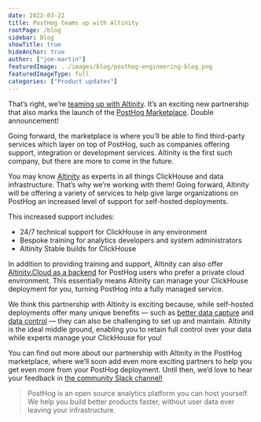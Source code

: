 ```yaml
---
date: 2022-03-22
title: PostHog teams up with Altinity
rootPage: /blog
sidebar: Blog
showTitle: true
hideAnchor: true
author: ["joe-martin"]
featuredImage: ../images/blog/posthog-engineering-blog.png
featuredImageType: full
categories: ["Product updates"]
---
```


That’s right, we’re [teaming up with Altinity](https://altinity.com/blog/announcing-the-new-altinity-posthog-partnership). It’s an exciting new partnership that also marks the launch of the [PostHog Marketplace](/marketplace). Double announcement!

Going forward, the marketplace is where you’ll be able to find third-party services which layer on top of PostHog, such as companies offering support, integration or development services. Altinity is the first such company, but there are more to come in the future. 

You may know [Altinity](https://altinity.com/) as experts in all things ClickHouse and data infrastructure. That’s why we’re working with them! Going forward, Altinity will be offering a variety of services to help give large organizations on PostHog an increased level of support for self-hosted deployments.

This increased support includes:

- 24/7 technical support for ClickHouse in any environment
- Bespoke training for analytics developers and system administrators
- Altinity Stable builds for ClickHouse

In addition to providing training and support, Altinity can also offer [Altinity.Cloud as a backend](/docs/self-host/configure/using-altinity-cloud) for PostHog users who prefer a private cloud environment. This essentially means Altinity can manage your ClickHouse deployment for you, turning PostHog into a fully managed service.

We think this partnership with Altinity is exciting because, while self-hosted deployments offer many unique benefits — such as [better data capture](/customers/saga) and [data control](/customers/vendasta) — they can also be challenging to set up and maintain. Altinity is the ideal middle ground, enabling you to retain full control over your data while experts manage your ClickHouse for you!

You can find out more about our partnership with Altinity in the PostHog marketplace, where we’ll soon add even more exciting partners to help you get even more from your PostHog deployment. Until then, we’d love to hear your feedback in [the community Slack channel!](/slack)

> PostHog is an open source analytics platform you can host yourself. We help you build better products faster, without user data ever leaving your infrastructure.

<ArrayCTA />

